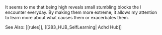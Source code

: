 It seems to me that being high reveals small stumbling blocks the I encounter everyday. By making them more extreme, it allows my attention to learn more about what causes them or exacerbates them.

See Also: [[rules]], [[283_HUB_SelfLearning| Adhd Hub]]